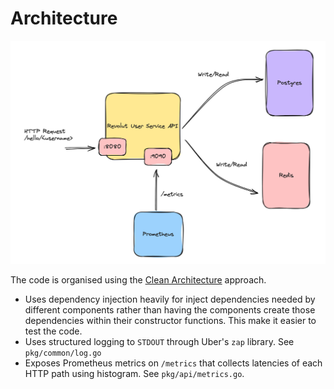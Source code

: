 # Architecture

![Architecture](./architecture.png)

The code is organised using the [Clean Architecture](https://blog.cleancoder.com/uncle-bob/2012/08/13/the-clean-architecture.html) approach.

* Uses dependency injection heavily for inject dependencies needed by different components rather than having the components create those dependencies within their constructor functions. This make it easier to test the code.
* Uses structured logging to `STDOUT` through Uber's `zap` library. See `pkg/common/log.go`
* Exposes Prometheus metrics on `/metrics` that collects latencies of each HTTP path using histogram. See `pkg/api/metrics.go`.
